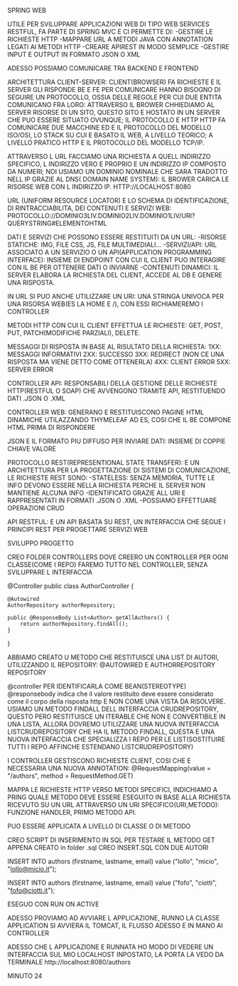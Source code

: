 SPRING WEB

UTILE PER SVILUPPARE APPLICAZIONI WEB DI TIPO WEB SERVICES RESTFUL, FA PARTE DI SPRING MVC E CI PERMETTE DI:
-GESTIRE LE RICHIESTE HTTP
-MAPPARE URL A METODI JAVA CON ANNOTATION LEGATI AI METODI HTTP
-CREARE APIREST IN MODO SEMPLICE
-GESTIRE INPUT E OUTPUT IN FORMATO JSON O XML

ADESSO POSSIAMO COMUNICARE TRA BACKEND E FRONTEND


ARCHITETTURA CLIENT-SERVER: CLIENT(BROWSER) FA RICHIESTE E IL SERVER GLI RISPONDE
BE E FE PER COMUNICARE HANNO BISOGNO DI SEGUIRE UN PROTOCOLLO, OSSIA DELLE REGOLE PER CUI DUE ENTITA COMUNICANO FRA LORO: ATTRAVERSO IL BROWER CHHIEDIAMO AL SERVER RISORSE DI UN SITO, QUESTO SITO E HOSTATO IN UN SERVER CHE PUO ESSERE SITUATO OVUNQUE; IL PROTOCOLLO E HTTP
HTTP FA COMUNICARE DUE MACCHINE ED E IL PROTOCOLLO DEL MODELLO ISO/OSI, LO STACK SU CUI E BASATO IL WEB, A LIVELLO TEORICO; A LIVELLO PRATICO HTTP E IL PROTOCOLLO DEL MODELLO TCP/IP.

ATTRAVERSO L URL FACCIAMO UNA RICHIESTA A QUELL INDIRIZZO SPECIFICO, L INDIRIZZO VERO E PROPRIO E UN INDIRIZZO IP COMPOSTO DA NUMERI; NOI USIAMO UN DOMINIO NOMINALE CHE SARA TRADOTTO NELL IP GRAZIE AL DNS( DOMAIN NAME SYSTEM): IL BROWER CARICA LE RISORSE WEB CON L INDIRIZZO IP.
HTTP://LOCALHOST:8080

URL (UNIFORM RESOURCE LOCATOR) E LO SCHEMA DI IDENTIFICAZIONE, DI RINTRACCIABILITA, DEI CONTENUTI E SERVIZI WEB: PROTOCOLLO://DOMINIO3LIV.DOMINIO2LIV.DOMINIO1LIV/URI?QUERYSTRING#ELEMENTOHTML

DATI E SERVIZI CHE POSSONO ESSERE RESTITUITI DA UN URL:
-RISORSE STATICHE: IMG, FILE CSS, JS, FILE MULTIMEDIALI...
-SERVIZI/API: URL ASSOCIATO A UN SERVIZIO O UN API(APPLICATION PROGRAMMING INTERFACE): INSIEME DI ENDPOINT CON CUI IL CLIENT PUO INTERAGIRE CON IL BE PER OTTENERE DATI O INVIARNE
-CONTENUTI DINAMICI: IL SERVER ELABORA LA RICHIESTA DEL CLIENT, ACCEDE AL DB E GENERE UNA RISPOSTA.

IN URL SI PUO ANCHE UTILIZZARE UN URI: UNA STRINGA UNIVOCA PER UNA RISORSA WEB(ES LA HOME E /), CON ESSI RICHIAMEREMO I CONTROLLER

METODI HTTP CON CUI IL CLIENT EFFETTUA LE RICHIESTE: GET, POST, PUT, PATCH(MODIFICHE PARZIALI), DELETE.

MESSAGGI DI RISPOSTA IN BASE AL RISULTATO DELLA RICHIESTA:
1XX: MESSAGGI INFORMATIVI
2XX: SUCCESSO
3XX: REDIRECT (NON CE UNA RISPOSTA MA VIENE DETTO COME OTTENERLA)
4XX: CLIENT ERROR
5XX: SERVER ERROR

CONTROLLER API: RESPONSABILI DELLA GESTIONE DELLE RICHIESTE HTTP(RESTFUL O SOAP) CHE AVVENGONO TRAMITE API, RESTITUENDO DATI .JSON O .XML

CONTROLLER WEB: GENERANO E RESTITUISCONO PAGINE HTML DINAMICHE UTILAZZANDO THYMELEAF AD ES, COSI CHE IL BE COMPONE HTML PRIMA DI RISPONDERE

JSON E IL FORMATO PIU DIFFUSO PER INVIARE DATI: INSIEME DI COPPIE CHIAVE VALORE

PROTOCOLLO REST(REPRESENTIONAL STATE TRANSFER): E UN ARCHITETTURA PER LA PROGETTAZIONE DI SISTEMI DI COMUNICAZIONE, LE RICHIESTE REST SONO:
-STATELESS: SENZA MEMORIA, TUTTE LE INFO DEVONO ESSERE NELLA RICHIESTA PERCHE IL SERVER NON MANTIENE ALCUNA INFO
-IDENTIFICATO GRAZIE ALL URI E RAPPRESENTATI IN FORMATI .JSON O .XML
-POSSIAMO EFFETTUARE OPERAZIONI CRUD

API RESTFUL: E UN API BASATA SU REST, UN INTERFACCIA CHE SEGUE I PRINCIPI REST PER PROGETTARE SERVIZI WEB



SVILUPPO PROGETTO

CREO FOLDER CONTROLLERS DOVE CREERO UN CONTROLLER PER OGNI CLASSE(COME I REPO)
FAREMO TUTTO NEL CONTROLLER, SENZA SVILUPPARE L INTERFACCIA

@Controller
public class AuthorController {

    @Autowired
    AuthorRepository authorRepository;

    public @ResponseBody List<Author> getAllAuthors() {
        return authorRepository.findAll();
    }
}


ABBIAMO CREATO U METODO CHE RESTITUISCE UNA LIST DI AUTORI, UTILIZZANDO IL REPOSITORY:
@AUTOWIRED E AUTHORREPOSITORY REPOSITORY

@controller PER IDENTIFICARLA COME BEAN(STEREOTYPE)
@responsebody indica che il valore restituito deve essere considerato come il corpo della risposta http E NON COME UNA VISTA DA RISOLVERE.
USIAMO UN METODO FINDALL DELL INTERFACCIA CRUDREPOSITORY, QUESTO PERO RESTITUISCE UN ITERABLE CHE NON E CONVERTIBILE IN UNA LISTA, ALLORA DOVREMO UTILIZZARE UNA NUOVA INTERFACCIA LISTCRUDREPOSITORY CHE HA IL METODO FINDALL, QUESTA E UNA NUOVA INTERFACCIA CHE SPECIALIZZA I REPO PER LE LIST(SOSTITUIRE TUTTI I REPO AFFINCHE ESTENDANO LISTCRUDREPOSITORY)


I CONTROLLER GESTISCONO RICHIESTE CLIENT, COSI CHE E NECESSARIA UNA NUOVA ANNOTATION:
    @RequestMapping(value = "/authors", method = RequestMethod.GET)

MAPPA LE RICHIESTE HTTP VERSO METODI SPECIFICI, INDICHIAMO A PRING QUALE METODO DEVE ESSERE ESEGUITO IN BASE ALLA RICHIESTA RICEVUTO SU UN URL ATTRAVERSO UN URI SPECIFICO(URI,METODO): FUNZIONE HANDLER, PRIMO METODO API.

PUO ESSERE APPLICATA A LIVELLO DI CLASSE O DI METODO

CREO SCRIPT DI INSERIMENTO IN SQL PER TESTARE IL METODO GET APPENA CREATO
in folder .sql CREO INSERT.SQL CON DUE AUTORI

INSERT INTO authors (firstname, lastname, email)
value ("lollo", "micio", "lollo@micio.it");

INSERT INTO authors (firstname, lastname, email)
value ("fofo", "ciotti", "fofo@ciotti.it");

ESEGUO CON RUN ON ACTIVE

ADESSO PROVIAMO AD AVVIARE L APPLICAZIONE, RUNNO LA CLASSE APPLICATION
SI AVVIERA IL TOMCAT, IL FLUSSO ADESSO E IN MANO AI CONTROLLER

ADESSO CHE L APPLICAZIONE E RUNNATA HO MODO DI VEDERE UN INTERFACCIA SUL MIO LOCALHOST INPOSTATO, LA PORTA LA VEDO DA TERMINALE
http://localhost:8080/authors


MINUTO 24










